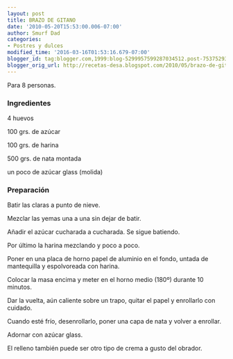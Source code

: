 ```yaml
---
layout: post
title: BRAZO DE GITANO
date: '2010-05-20T15:53:00.006-07:00'
author: Smurf Dad
categories:
- Postres y dulces
modified_time: '2016-03-16T01:53:16.679-07:00'
blogger_id: tag:blogger.com,1999:blog-5299957599287034512.post-7537529387613563782
blogger_orig_url: http://recetas-desa.blogspot.com/2010/05/brazo-de-gitano.html
---
```


Para 8 personas.

<h3>Ingredientes</h3>

4 huevos

100 grs. de az&uacute;car

100 grs. de harina

500 grs. de nata montada

un poco de az&uacute;car glass (molida)

<h3>Preparaci&oacute;n</h3>

Batir las claras a punto de nieve.

Mezclar las yemas una a una sin dejar de batir.

A&ntilde;adir el az&uacute;car cucharada a cucharada. Se sigue batiendo.

Por &uacute;ltimo la harina mezclando y poco a poco.

Poner en una placa de horno papel de aluminio en el fondo, untada de mantequilla y espolvoreada con harina.

Colocar la masa encima y meter en el horno medio (180&ordm;) durante 10 minutos.

Dar la vuelta, a&uacute;n caliente sobre un trapo, quitar el papel y enrollarlo con cuidado.

Cuando est&eacute; fr&iacute;o, desenrollarlo, poner una capa de nata y volver a enrollar.

Adornar con az&uacute;car glass.

El relleno tambi&eacute;n puede ser otro tipo de crema a gusto del obrador.

